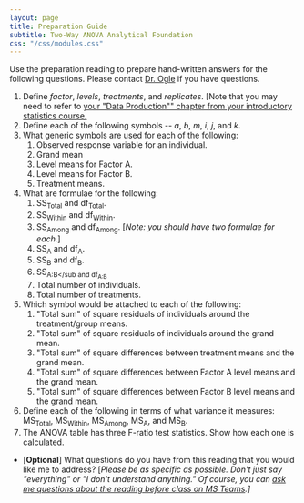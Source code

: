 ```yaml
---
layout: page
title: Preparation Guide
subtitle: Two-Way ANOVA Analytical Foundation
css: "/css/modules.css"
---
```


<div class="alert alert-warning">
Use the preparation reading to prepare hand-written answers for the following questions. Please contact <a href="https://teams.microsoft.com/l/channel/19%3aebdb6d98f8c748818228211aeea11139%40thread.tacv2/Class%2520Preparation%2520Reading%2520Questions?groupId=6aaae687-f6ed-4518-b9ed-3986bc9e6f4f&tenantId=b70d8bab-80b6-4766-b5da-fcfdabdf71c7)" target="_blank">Dr. Ogle</a> if you have questions.
</div>

1. Define *factor*, *levels*, *treatments*, and *replicates*. [Note that you may need to refer to [your "Data Production"" chapter from your introductory statistics course.](http://derekogle.com/NCMTH107/modules/DataProduction.html)
1. Define each of the following symbols -- *a*, *b*, *m*, *i*, *j*, and *k*.
1. What generic symbols are used for each of the following:
    1. Observed response variable for an individual.
    1. Grand mean
    1. Level means for Factor A.
    1. Level means for Factor B.
    1. Treatment means.
1. What are formulae for the following:
    1. SS<sub>Total</sub> and df<sub>Total</sub>.
    1. SS<sub>Within</sub> and df<sub>Within</sub>.
    1. SS<sub>Among</sub> and df<sub>Among</sub>. [*Note: you should have two formulae for each.*]
    1. SS<sub>A</sub> and df<sub>A</sub>.
    1. SS<sub>B</sub> and df<sub>B</sub>.
    1. SS<sub>A:B</sub and df<sub>A:B</sub>
    1. Total number of individuals.
    1. Total number of treatments.
1. Which symbol would be attached to each of the following:
    1. "Total sum" of square residuals of individuals around the treatment/group means.
    1. "Total sum" of square residuals of individuals around the grand mean.
    1. "Total sum" of square differences between treatment means and the grand mean.
    1. "Total sum" of square differences between Factor A level means and the grand mean.
    1. "Total sum" of square differences between Factor B level means and the grand mean.
1. Define each of the following in terms of what variance it measures: MS<sub>Total</sub>, MS<sub>Within</sub>, MS<sub>Among</sub>, MS<sub>A</sub>, and MS<sub>B</sub>.
1. The ANOVA table has three F-ratio test statistics. Show how each one is calculated.

<ul>
<li>[<b>Optional</b>] What questions do you have from this reading that you would like me to address? [<i>Please be as specific as possible. Don't just say "everything" or "I don't understand anything." Of course, you can <a href="https://teams.microsoft.com/l/channel/19%3aebdb6d98f8c748818228211aeea11139%40thread.tacv2/Class%2520Preparation%2520Reading%2520Questions?groupId=6aaae687-f6ed-4518-b9ed-3986bc9e6f4f&tenantId=b70d8bab-80b6-4766-b5da-fcfdabdf71c7" target="_blank">ask me questions about the reading before class on MS Teams</a>.]</i></li>
</ul>
